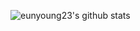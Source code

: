 ![eunyoung23's github stats](https://github-readme-stats.vercel.app/api?username=eunyoung23&show_icons=true&hide=stars)
